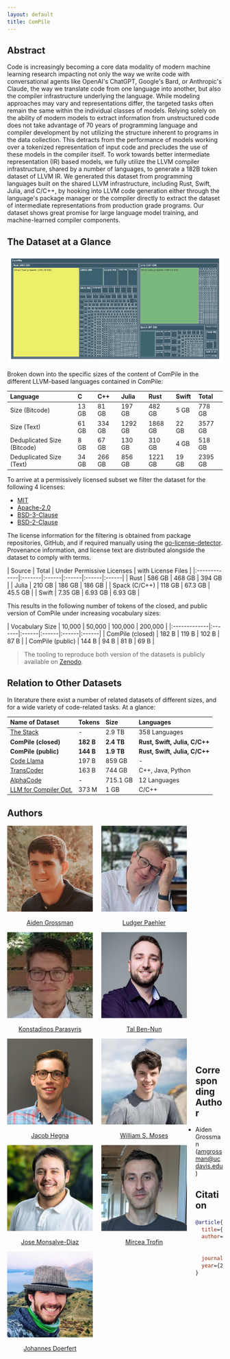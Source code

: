 ```yaml
---
layout: default
title: ComPile
---
```



## Abstract

Code is increasingly becoming a core data modality of modern machine learning research impacting not only the way we write code
with conversational agents like OpenAI's ChatGPT, Google's Bard, or Anthropic's Claude, the way we translate code from one language
into another, but also the compiler infrastructure underlying the language. While modeling approaches may vary and representations differ,
the targeted tasks often remain the same within the individual classes of models. Relying solely on the ability of modern models to extract
information from unstructured code does not take advantage of 70 years of programming language and compiler development by not utilizing the
structure inherent to programs in the data collection. This detracts from the performance of models working over a tokenized representation
of input code and precludes the use of these models in the compiler itself. To work towards better intermediate
representation (IR) based models, we fully utilize the LLVM compiler infrastructure, shared by a number of languages, to generate
a 182B token dataset of LLVM IR. We generated this dataset from programming languages built on the shared LLVM
infrastructure, including Rust, Swift, Julia, and C/C++, by hooking into LLVM code generation either through the language's package
manager or the compiler directly to extract the dataset of intermediate representations from production grade programs.
Our dataset shows great promise for large language model training, and machine-learned compiler components.

## The Dataset at a Glance

![Treemap](size_treemap.png)

Broken down into the specific sizes of the content of ComPile in the different LLVM-based languages contained in ComPile:

| Language | C | C++ | Julia | Rust | Swift | Total |
|:-------------|:----|:----|:----|:----|:----|:----|
| Size (Bitcode) | 13 GB | 81 GB | 197 GB | 482 GB | 5 GB | 778 GB |
| Size (Text) | 61 GB | 334 GB | 1292 GB | 1868 GB | 22 GB | 3577 GB |
| Deduplicated Size (Bitcode) | 8 GB | 67 GB | 130 GB | 310 GB | 4 GB | 518 GB |
| Deduplicated Size (Text) | 34 GB | 266 GB | 856 GB | 1221 GB | 19 GB | 2395 GB |

To arrive at a permissively licensed subset we filter the dataset for the following 4 licenses:

* [MIT](https://spdx.org/licenses/MIT.html)
* [Apache-2.0](https://spdx.org/licenses/Apache-2.0.html)
* [BSD-3-Clause](https://spdx.org/licenses/BSD-3-Clause-Clear.html)
* [BSD-2-Clause](https://spdx.org/licenses/BSD-2-Clause.html)

The license information for the filtering is obtained from package repositories, GitHub, and if required manually using the [go-license-detector](https://github.com/go-enry/go-license-detector). Provenance information, and license text are distributed alongside the dataset to comply with terms.

| Source | Total | Under Permissive Licenses | with License Files |
|:-------------|:-------|:------|:------|:------|:------|
| Rust | 586 GB | 468 GB | 394 GB |
| Julia | 210 GB | 186 GB | 186 GB |
| Spack (C/C++) | 118 GB | 67.3 GB | 45.5 GB |
| Swift | 7.35 GB | 6.93 GB | 6.93 GB |

This results in the following number of tokens of the closed, and public version of ComPile under increasing vocabulary sizes:


| Vocabulary Size | 10,000 | 50,000 | 100,000 | 200,000 |
|:-------------|:-------|:------|:------|:------|:------|
| ComPile (closed) | 182 B | 119 B | 102 B | 87 B |
| ComPile (public) | 144 B | 94 B | 81 B | 69 B |

> The tooling to reproduce both version of the datasets is publicly available on [Zenodo](https://zenodo.org/records/10155761).

## Relation to Other Datasets

In literature there exist a number of related datasets of different sizes, and for a wide variety of code-related tasks. At a glance:

| Name of Dataset  | Tokens          | Size | Languages |
|:-------------|:------------------|:------|:---------|
| [The Stack](https://arxiv.org/abs/2211.15533) | - | 2.9 TB | 358 Languages |
| **ComPile (closed)** | **182 B**   | **2.4 TB** | **Rust, Swift, Julia, C/C++** |
| **ComPile (public)** | **144 B** | **1.9 TB** | **Rust, Swift, Julia, C/C++** |
| [Code Llama](https://arxiv.org/abs/2308.12950) | 197 B | 859 GB | - |
| [TransCoder](https://arxiv.org/abs/2006.03511) | 163 B | 744 GB | C++, Java, Python |
| [AlphaCode](https://arxiv.org/abs/2203.07814) | - | 715.1 GB | 12 Languages |
| [LLM for Compiler Opt.](https://arxiv.org/abs/2309.07062) | 373 M | 1 GB | C/C++ |

## Authors

<div class="row1">
    <center>
    <div style="float:left;margin-right:20px;">
        <img src="grossman.png" height="200" width="200" alt="aiden" />
        <p style="text-align:center;"><a href="https://aidengrossman.com">Aiden Grossman</a></p>
    </div>
    <div style="float:left;margin-right:20px;">
        <img class="middle-img" src="paehler.jpg" height="200" width="200" alt="ludger" />
        <p style="text-align:center;"><a href="https://ludger.fyi">Ludger Paehler</a></p>
    </div>
    <div style="float:left;margin-right:20px;">
        <img src="parasyris.jpg" height="200" width="200" alt="stinos" />
        <p style="text-align:center;"><a href="https://www.linkedin.com/in/kostadinos-parasyris-3992b950">Konstadinos Parasyris</a></p>
    </div>
    </center>
</div>

<div class="row2">
    <center>
    <div style="float:left;margin-right:20px;">
        <img src="ben-nun.jpg" height="200" width="200" alt="tal" />
        <p style="text-align:center;"><a href="https://tbennun.github.io">Tal Ben-Nun</a></p>
    </div>
    <div style="float:left;margin-right:20px;">
        <img class="middle-img" src="hegna.png" height="200" width="200" alt="jacob" />
        <p style="text-align:center;"><a href="https://www.linkedin.com/in/jacob-hegna">Jacob Hegna</a></p>
    </div>
    <div style="float:left;margin-right:20px;">
        <img src="moses.jpg" height="200" width="200" alt="william" />
        <p style="text-align:center;"><a href="https://wsmoses.com/academic/">William S. Moses</a></p>
    </div>
    </center>
</div>

<div class="row3">
    <center>
    <div style="float:left;margin-right:20px;">
        <img src="monsalve-diaz.jpg" height="200" width="200" alt="jose" />
        <p style="text-align:center;"><a href="https://www.anl.gov/profile/jose-manuel-monsalve">Jose Monsalve-Diaz</a></p>
    </div>
    <div style="float:left;margin-right:20px;">
        <img class="middle-img" src="trofin.png" height="200" width="200" alt="mircea" />
        <p style="text-align:center;"><a href="https://research.google/people/mircea-trofin/">Mircea Trofin</a></p>
    </div>
    <div style="float:left;margin-right:20px;">
        <img src="doerfert.jpg" height="200" width="200" alt="johannes" />
        <p style="text-align:center;"><a href="https://people.llnl.gov/doerfert1">Johannes Doerfert</a></p>
    </div>
    </center>
</div>

<br/><br/><br/><br/><br/><br/><br/><br/><br/><br/><br/><br/><br/><br/><br/><br/><br/><br/><br/><br/><br/><br/><br/><br/><br/><br/><br/><br/><br/><br/><br/>

## Corresponding Author

* Aiden Grossman ([amgrossman@ucdavis.edu](mailto:amgrossman@ucdavis.edu?subject=ComPile))

## Citation

```bibtex
@article{grossman2023compile,
  title={ComPile: A Large IR Dataset from Production Sources},
  author={Grossman, Aiden and Paehler, Ludger and Parasyris, Konstantinos and Ben-Nun, Tal
          and Hegna, Jacob and Moses, William and Diaz, Jose M Monsalve and Trofin, Mircea
          and Doerfert, Johannes},
  journal={arXiv preprint arXiv:2309.15432},
  year={2023}
}
```
